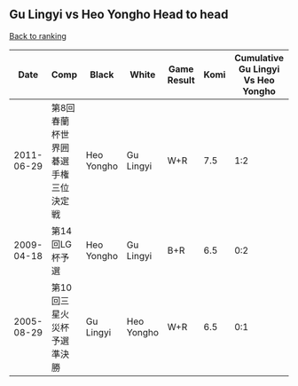 ## Gu Lingyi vs Heo Yongho Head to head

[Back to ranking](../../index.md)




| **Date** | **Comp** | **Black** | **White** | **Game Result** | **Komi** | **Cumulative Gu Lingyi Vs Heo Yongho** | **Gu Lingyi Streak** | **Heo Yongho Streak** | 
| --- | --- | --- | --- | --- | --- | --- | --- | --- |
| 2011-06-29 | 第8回春蘭杯世界囲碁選手権三位決定戦 | Heo Yongho | Gu Lingyi | W+R | 7.5 | 1:2 | 1 | 0 | 
| 2009-04-18 | 第14回LG杯予選 | Heo Yongho | Gu Lingyi | B+R | 6.5 | 0:2 | 0 | 2 | 
| 2005-08-29 | 第10回三星火災杯予選準決勝 | Gu Lingyi | Heo Yongho | W+R | 6.5 | 0:1 | 0 | 1 |




